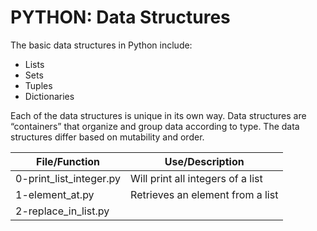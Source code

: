 # PYTHON: Data Structures

The basic data structures in Python include:
- Lists
- Sets
- Tuples
- Dictionaries

Each of the data structures is unique in its own way. Data structures are “containers” that organize and group data according to type. The data structures differ based on mutability and order.

| File/Function             | Use/Description                   |
| ------------------------- | --------------------------------- |
| 0-print_list_integer.py   | Will print all integers of a list |
| 1-element_at.py           | Retrieves an element from a list  |
| 2-replace_in_list.py      |                                   |
